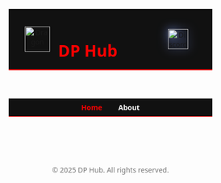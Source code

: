 <html lang="en">
<head>
  <meta charset="UTF-8" />
  <meta name="viewport" content="width=device-width, initial-scale=1.0"/>
  <title>DP Hub – Top Roblox Scripts</title>
  <style>
    * {
      margin: 0;
      padding: 0;
      box-sizing: border-box;
      font-family: 'Segoe UI', sans-serif;
    }

    body {
      background: #000;
      color: #fff;
      overflow-x: hidden;
      position: relative;
    }

    canvas#bg {
      position: fixed;
      top: 0;
      left: 0;
      z-index: 0;
    }

    header {
      background-color: #111;
      border-bottom: 2px solid red;
      padding: 1rem 2rem;
      display: flex;
      align-items: center;
      position: relative;
      z-index: 1;
    }

    header img {
      width: 50px;
      height: 50px;
      margin-right: 1rem;
    }

    header h1 {
      color: red;
      font-size: 2rem;
      font-weight: bold;
    }

    .discord-icon {
      margin-left: auto;
    }

    .discord-icon img {
      width: 40px;
      height: 40px;
      filter: drop-shadow(0 0 10px #7289da);
      transition: transform 0.3s ease, filter 0.3s ease;
    }

    .discord-icon img:hover {
      transform: scale(1.1);
      filter: drop-shadow(0 0 15px #7289da);
    }

    .nav-bar {
      display: flex;
      justify-content: center;
      background: #111;
      padding: 0.5rem;
      gap: 2rem;
      border-bottom: 1px solid red;
    }

    .nav-bar a {
      color: #fff;
      text-decoration: none;
      font-weight: bold;
      transition: color 0.3s;
    }

    .nav-bar a:hover,
    .nav-bar .active-tab {
      color: red;
    }

    .section {
      padding: 2rem;
      text-align: center;
    }

    .container {
      position: relative;
      z-index: 1;
      padding: 2rem;
      display: grid;
      grid-template-columns: repeat(auto-fill, minmax(300px, 1fr));
      gap: 1.5rem;
    }

    .card {
      background: #1a1a1a;
      border: 1px solid #444;
      border-left: 4px solid red;
      border-radius: 0.5rem;
      padding: 1rem;
      transition: transform 0.2s;
    }

    .card:hover {
      transform: translateY(-5px);
      box-shadow: 0 0 15px red;
    }

    .card h3 {
      color: red;
      margin-bottom: 0.5rem;
    }

    .card p {
      color: #ccc;
      font-size: 0.9rem;
    }

    .card button {
      margin-top: 1rem;
      background: red;
      color: black;
      border: none;
      padding: 0.5rem 1rem;
      border-radius: 4px;
      cursor: pointer;
      font-weight: bold;
    }

    .card button:hover {
      background: #ff4d4d;
    }

    footer {
      text-align: center;
      padding: 2rem;
      font-size: 0.875rem;
      color: #777;
      z-index: 1;
      position: relative;
    }

    textarea {
      display: none;
    }
  </style>
</head>
<body>

<canvas id="bg"></canvas>

<header>
  <img src="https://yt3.googleusercontent.com/VZFsH87J_cdIIAUJgNQEj0SYUSCu9xYOwAvFj73Sbrr9u6914UXUHEBnLhdOPMbDNQWuJzG3Omc=s900-c-k-c0x00ffffff-no-rj" alt="Dragon">
  <h1>DP Hub</h1>
  <a href="https://discord.gg/cVX9QpPkYE" target="_blank" class="discord-icon">
    <img src="https://i.pinimg.com/1200x/c1/62/5d/c1625d28e215bde2df23e15d3f950cfe.jpg" alt="Discord" />
  </a>
</header>

<nav class="nav-bar">
  <a href="#home" class="active-tab">Home</a>
  <a href="#about">About</a>
</nav>

<div class="container" id="home">
  <!-- Top 15 Script Cards -->
  <script>
    const scripts = [
      { title: "Blox Fruits Script", desc: "Auto Chest", code: `loadstring(game:HttpGet("https://coolxplo.github.io/DP-HUB-coolxplo/Blox Fruit.lua"))()` },
      { title: "Universal Infinite HP", desc: "Full Protection in some games", code: `loadstring(game:HttpGet('https://raw.githubusercontent.com/COOLXPLO/DP-HUB-coolxplo/refs/heads/main/antiknock.lua'))()` },
      { title: "Tower Of Hell", desc: "Fly, Float, Instant Win ,Tool giver", code: `loadstring(game:HttpGet("https://coolxplo.github.io/DP-HUB-coolxplo/Tower%20Of%20Hell.lua", true))()` },
      { title: "Driving Empire", desc: "Auto Farm, Car Fly", code: `loadstring(game:HttpGet("https://raw.githubusercontent.com/COOLXPLO/DP-HUB-coolxplo/refs/heads/main/Driving%20Empire.lua", true))()` },
      { title: "Funnel Tycoon 2", desc: "Inf Money", code: `loadstring(game:HttpGet("https://coolxplo.github.io/DP-HUB-coolxplo/FunnelTycoon2.lua", true))()` },
      { title: "The $1,000,000 Glass Bridge", desc: "Inf Money", code: `loadstring(game:HttpGet("https://coolxplo.github.io/DP-HUB-coolxplo/TheGlassBridge.lua", true))()` },
      { title: "The Storage", desc: "Inf Money, Much More", code: `loadstring(game:HttpGet("https://raw.githubusercontent.com/CoolXplo/DP-HUB-coolxplo/main/The_Storage.lua"))()` },
      { title: "Drill Digging Simulator", desc: "Inf Money,Gems, Gets all drills", code: `loadstring(game:HttpGet("https://raw.githubusercontent.com/COOLXPLO/DP-HUB-coolxplo/refs/heads/main/Drill.lua"))()` },
      { title: "Murder Mystery 2", desc: "Get Win everytime", code: `loadstring(game:HttpGet('https://raw.githubusercontent.com/COOLXPLO/DP-HUB-coolxplo/refs/heads/main/MM2.lua'))()` },
      { title: "Starving Artists", desc: "Auto Draw Arts", code: `loadstring(game:HttpGet('https://raw.githubusercontent.com/COOLXPLO/DP-HUB-coolxplo/refs/heads/main/starving%20artists.lua'))()` },
      { title: "Break in story", desc: "Role changer, Tool Giver", code: `loadstring(game:HttpGet("https://raw.githubusercontent.com/COOLXPLO/DP-HUB-coolxplo/refs/heads/main/BreakInStory.lua"))()` },
      { title: "Eat Blobs Simulator", desc: "Turn Inf Size", code: `loadstring(game:HttpGet('https://raw.githubusercontent.com/COOLXPLO/DP-HUB-coolxplo/refs/heads/main/EatBlobsSimulator.lua'))()` },
      { title: "Dig to Earth's CORE", desc: "Auto Wins", code: `loadstring(game:HttpGet("https://raw.githubusercontent.com/COOLXPLO/DP-HUB-coolxplo/refs/heads/main/Dig%20to%20Earth's%20CORE.lua"))()` },
      { title: "Westbound", desc: "Auto Bonds", code: `loadstring(game:HttpGet('https://raw.githubusercontent.com/COOLXPLO/DP-HUB-coolxplo/refs/heads/main/westbond.lua'))()` },
      { title: "Blade Ball", desc: "Auto Parry, Much More", code: `loadstring(game:HttpGet("https://raw.githubusercontent.com/COOLXPLO/DP-HUB-coolxplo/refs/heads/main/bladeball.lua"))()` },
      { title: "Graphic Controller", desc: "", code: `loadstring(game:HttpGet("loadstring(game:HttpGet("https://raw.githubusercontent.com/COOLXPLO/DP-HUB-coolxplo/refs/heads/main/Graphic%20controller.lua"))()` },
    ];

    document.write(
      scripts.map(script => `
        <div class="card">
          <h3>${script.title}</h3>
          <p>${script.desc}</p>
          <button onclick="copyScript(\`${script.code}\`)">Copy Script</button>
        </div>
      `).join("")
    );
  </script>
</div>

<section id="about" class="section" style="display: none;">
  <h2 style="color: red;">About</h2>
  <p><strong>Made by:</strong> Plo_mex and IamUnknown77</p>

  <h3>Introduction</h3>
  <p>DP Hub – The Ultimate Roblox Scripting Hub</p>
  <p>
    Welcome to DP Hub, the next-generation scripting hub designed for Roblox enthusiasts who love customization, efficiency, and powerful scripts. Created by Plo_mex and iamunknown77, DP Hub brings you a seamless experience with high-quality scripts that work on top executors like Dex, Delta, and Vega X.
  </p>

  <h3>Why Choose DP Hub?</h3>
  <ul style="text-align: left; max-width: 600px; margin: 0 auto;">
    <li>✅ Powerful & Optimized Scripts – Enjoy well-coded scripts designed for smooth performance.</li>
    <li>✅ Wide Executor Compatibility – Works with all good executors, ensuring a hassle-free experience.</li>
    <li>✅ User-Friendly Interface – Designed for both beginners and experienced scripters.</li>
    <li>✅ Regular Updates – Stay ahead with frequently updated scripts.</li>
    <li>✅ Free & Reliable – No unnecessary paywalls, just quality scripts for everyone.</li>
  </ul>

  <p>Whether you're looking for automation, customization, or simply fun enhancements in your favorite games, DP Hub has got you covered! 🚀</p>
</section>

<footer>
  &copy; 2025 DP Hub. All rights reserved.
</footer>

<textarea id="scriptBox"></textarea>
<script>
  function copyScript(text) {
    const box = document.getElementById("scriptBox");
    box.style.display = "block";
    box.value = text;
    box.select();
    document.execCommand("copy");
    box.style.display = "none";
    alert("✅ Script copied!");
  }
</script>

<script>
  const tabs = document.querySelectorAll('.nav-bar a');
  const aboutSection = document.getElementById('about');
  const homeSection = document.getElementById('home');

  tabs.forEach(tab => {
    tab.addEventListener('click', e => {
      e.preventDefault();
      const target = tab.getAttribute('href').substring(1);

      if (target === 'about') {
        aboutSection.style.display = 'block';
        homeSection.style.display = 'none';
      } else {
        aboutSection.style.display = 'none';
        homeSection.style.display = 'grid';
      }

      tabs.forEach(t => t.classList.remove('active-tab'));
      tab.classList.add('active-tab');
    });
  });
</script>

<!-- Particle Background Script -->
<script>
  const canvas = document.getElementById("bg");
  const ctx = canvas.getContext("2d");
  canvas.width = window.innerWidth;
  canvas.height = window.innerHeight;

  const particles = [];
  for (let i = 0; i < 100; i++) {
    particles.push({
      x: Math.random() * canvas.width,
      y: Math.random() * canvas.height,
      r: Math.random() * 2 + 1,
      d: Math.random() * 1,
    });
  }

  function draw() {
    ctx.clearRect(0, 0, canvas.width, canvas.height);
    ctx.fillStyle = "white";
    for (let i = 0; i < particles.length; i++) {
      const p = particles[i];
      ctx.beginPath();
      ctx.arc(p.x, p.y, p.r, 0, Math.PI * 2, true);
      ctx.fill();
    }
    update();
  }

  function update() {
    for (let i = 0; i < particles.length; i++) {
      const p = particles[i];
      p.y += p.d;
      if (p.y > canvas.height) {
        p.y = 0;
        p.x = Math.random() * canvas.width;
      }
    }
  }

  setInterval(draw, 33);
  window.onresize = () => {
    canvas.width = window.innerWidth;
    canvas.height = window.innerHeight;
  };
</script>
</body>
</html>
